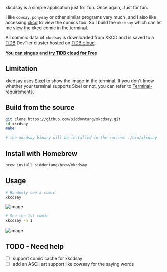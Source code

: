 xkcdsay is a simple application just for fun. Once again, Just for fun.

I like `cowsay`, `ponysay` or other similar programs very much, and I also like accessing [xkcd](https://xkcd.com/) to view the comics too. So I build the `xkcdsay` which can let me view the xkcd comic in the terminal. 

All commic data of `xkcdsay` is downloaded from XKCD and is saved to a [TiDB](https://github.com/pingcap/tidb) DevTier cluster hosted on [TiDB cloud](https://tidbcloud.com/). 

[**You can singup and try TiDB cloud for Free**](https://tidbcloud.com/signup)

## Limitation

xkcdsay uses [Sixel](https://en.wikipedia.org/wiki/Sixel) to show the image in the terminal. If you don't know whether your terminal supports Sixel or not, you can refer to [Terminal-requirements](https://github.com/saitoha/libsixel#terminal-requirements).


## Build from the source

```bash
git clone https://github.com/siddontang/xkcdsay.git
cd xkcdsay
make

# the xkcdsay binary will be installed in the current ./bin/xkcdsay
```

## Install with Homebrew

```bash
brew install siddontang/brew/xkcdsay
```

## Usage

```bash
# Randomly see a comic 
xkcdsay 
```

![image](https://user-images.githubusercontent.com/1080370/147331905-4247319c-340d-45bf-938e-fd04eef779b5.png)

```bash
# See the 1st comic
xkcdsay -n 1
```


![image](https://user-images.githubusercontent.com/1080370/147331792-1f6b2769-ddf1-4e11-9afa-d7e623f7b32d.png)


## TODO - Need help

- [ ] support comic cache for xkcdsay
- [ ] add an ASCII art support like cowsay for the saying words
